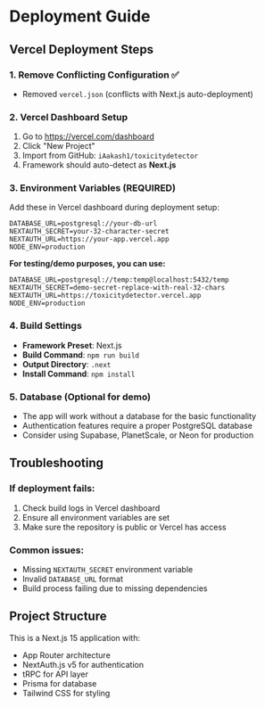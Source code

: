 # Deployment Guide

## Vercel Deployment Steps

### 1. Remove Conflicting Configuration ✅
- Removed `vercel.json` (conflicts with Next.js auto-deployment)

### 2. Vercel Dashboard Setup
1. Go to https://vercel.com/dashboard
2. Click "New Project"
3. Import from GitHub: `iAakash1/toxicitydetector`
4. Framework should auto-detect as **Next.js**

### 3. Environment Variables (REQUIRED)
Add these in Vercel dashboard during deployment setup:

```env
DATABASE_URL=postgresql://your-db-url
NEXTAUTH_SECRET=your-32-character-secret
NEXTAUTH_URL=https://your-app.vercel.app
NODE_ENV=production
```

**For testing/demo purposes, you can use:**
```env
DATABASE_URL=postgresql://temp:temp@localhost:5432/temp
NEXTAUTH_SECRET=demo-secret-replace-with-real-32-chars
NEXTAUTH_URL=https://toxicitydetector.vercel.app
NODE_ENV=production
```

### 4. Build Settings
- **Framework Preset**: Next.js
- **Build Command**: `npm run build`
- **Output Directory**: `.next`
- **Install Command**: `npm install`

### 5. Database (Optional for demo)
- The app will work without a database for the basic functionality
- Authentication features require a proper PostgreSQL database
- Consider using Supabase, PlanetScale, or Neon for production

## Troubleshooting

### If deployment fails:
1. Check build logs in Vercel dashboard
2. Ensure all environment variables are set
3. Make sure the repository is public or Vercel has access

### Common issues:
- Missing `NEXTAUTH_SECRET` environment variable
- Invalid `DATABASE_URL` format
- Build process failing due to missing dependencies

## Project Structure
This is a Next.js 15 application with:
- App Router architecture
- NextAuth.js v5 for authentication
- tRPC for API layer
- Prisma for database
- Tailwind CSS for styling
